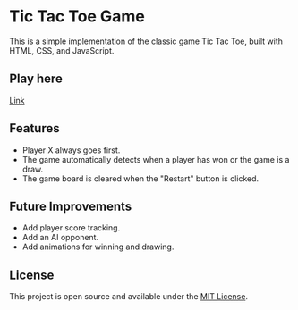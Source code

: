 # Tic Tac Toe Game

This is a simple implementation of the classic game Tic Tac Toe, built with HTML, CSS, and JavaScript.

## Play here
[Link](https://23tor.github.io/tic-tac-toe/)
## Features

- Player X always goes first.
- The game automatically detects when a player has won or the game is a draw.
- The game board is cleared when the "Restart" button is clicked.

## Future Improvements

- Add player score tracking.
- Add an AI opponent.
- Add animations for winning and drawing.

## License

This project is open source and available under the [MIT License](LICENSE).